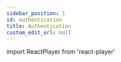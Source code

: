 ```yaml
---
sidebar_position: 1
id: authentication
title: Authentication
custom_edit_url: null
---
```

import ReactPlayer from 'react-player'

